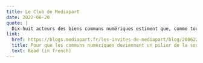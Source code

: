 ```yaml
---
title: Le Club de Mediapart
date: 2022-06-20
quote: | 
  Dix-huit acteurs des biens communs numériques estiment que, comme toute politique d'envergure, les biens communs numériques nécessitent des moyens de développement que l'Union européenne doit réunir et employer.
link:
  href: https://blogs.mediapart.fr/les-invites-de-mediapart/blog/200622/pour-que-les-communs-numeriques-deviennent-un-pilier-de-la-souverainete-numerique-euro
  title: Pour que les communs numériques deviennent un pilier de la souveraineté numérique européenne
  text: Read (in french)
---
```

